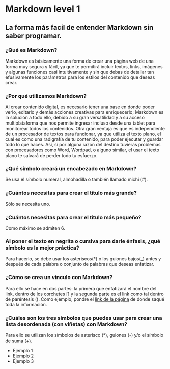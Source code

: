 # Markdown level 1
## La forma más facil de entender Markdown sin saber programar.
### ¿Qué es Markdown?
Markdown es básicamente una forma de crear una página web de una forma muy segura y fácil, ya que te permitirá incluir textos, links, imágenes y algunas funciones casi intuitivamente y sin que debas de detallar tan efusivamente los parámetros para los estilos del contenido que deseas crear.
### ¿Por qué utilizamos Markdown?
Al crear contenido digital, es necesario tener una base en donde poder verlo, editarlo y demás acciones creativas para enriquecerlo; Markdown es la solución a todo ello, debido a su gran versatilidad y a su acceso multiplataforma que nos permite ingresar incluso desde una tablet para monitorear todos los contenidos. Otra gran ventaja es que es independiente de un procesador de textos para funcionar, ya que utiliza el texto plano, el cual es como una radigrafía de tu contenido, para poder ejecutar y guardar todo lo que haces. Así, si por alguna razón del destino tuvieras problemas con procesadores como Word, Wordpad, o alguno similar, el usar el texto plano te salvará de perder todo tu esfuerzo.
### ¿Qué símbolo creará un encabezado en Markdown?
Se usa el símbolo numeral, almohadilla o también llamado michi (#).
### ¿Cuántos necesitas para crear el título más grande?
Sólo se necesita uno.
### ¿Cuántos necesitas para crear el título más pequeño?
Como máximo se admiten 6.
### Al poner el texto en negrita o cursiva para darle énfasis, ¿qué símbolo es la mejor práctica?
Para hacerlo, se debe usar los asteriscos(*) o los guiones bajos(_) antes y después de cada palabra o conjunto de palabras que deseas enfatizar.
### ¿Cómo se crea un vínculo con Markdown?
Para ello se hace en dos partes: la primera que enfatizará el nombre del link, dentro de los corchetes [] y la segunda parte es el link como tal dentro de paréntesis (). Como ejemplo, pondre el [link de la página](https://markdown.es/sintaxis-markdown/#parrafos) de donde saqué toda la información.
### ¿Cuáles son los tres símbolos que puedes usar para crear una lista desordenada (con viñetas) con Markdown?
Para ello se utilizan los símbolos de asterisco (*), guiones (-) y/o el símbolo de suma (+).
- Ejemplo 1
- Ejemplo 2
- Ejemplo 3
